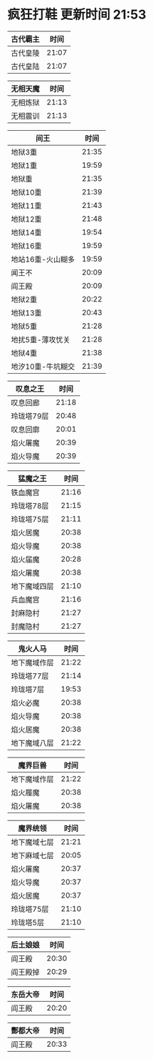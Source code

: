 # 疯狂打鞋 更新时间 21:53

| 古代霸主   | 时间    |
|--------|-------|
| 古代皇陵 | 21:07 |
| 古代皇陆 | 21:07 |

| 无相天魔   | 时间    |
|--------|-------|
| 无相炼狱 | 21:13 |
| 无相震训 | 21:13 |

| 间王   | 时间    |
|--------|-------|
| 地狱3重 | 21:35 |
| 地狱1重 | 19:59 |
| 地狱重 | 21:35 |
| 地狱10重 | 21:39 |
| 地狱11重 | 21:43 |
| 地狱12重 | 21:48 |
| 地狱14重 | 19:54 |
| 地狱16重 | 19:59 |
| 地站16重-火山糊多 | 19:59 |
| 闻王不 | 20:09 |
| 阎王殿 | 20:09 |
| 地狱2重 | 20:22 |
| 地狱13重 | 20:43 |
| 地狱5重 | 21:28 |
| 地扰5重-薄攻忧关 | 21:28 |
| 地狱4重 | 21:38 |
| 地汐10重-牛坑糊交 | 21:39 |

| 叹息之王   | 时间    |
|--------|-------|
| 叹息回廊 | 21:18 |
| 玲珑塔79层 | 20:48 |
| 叹息回廓 | 20:01 |
| 焰火屠魔 | 20:39 |
| 焰火导魔 | 20:39 |

| 猛魔之王   | 时间    |
|--------|-------|
| 铁血魔宫 | 21:16 |
| 玲珑塔78层 | 21:15 |
| 玲珑塔75层 | 21:11 |
| 焰火居魔 | 20:38 |
| 焰火导魔 | 20:38 |
| 焰火届魔 | 20:28 |
| 焰火屠魔 | 20:38 |
| 地下魔域四层 | 21:10 |
| 兵血魔宫 | 21:16 |
| 封麻隐村 | 21:27 |
| 封魔隐村 | 21:27 |

| 鬼火人马   | 时间    |
|--------|-------|
| 地下魔域作层 | 21:22 |
| 玲珑塔77层 | 21:14 |
| 玲珑塔7层 | 19:53 |
| 焰火必魔 | 20:38 |
| 焰火导魔 | 20:38 |
| 焰火居魔 | 20:38 |
| 地下魔域八层 | 21:22 |

| 魔界巨兽   | 时间    |
|--------|-------|
| 地下魔域作层 | 21:22 |
| 焰火履魔 | 20:38 |
| 焰火屠魔 | 20:38 |

| 魔界统领   | 时间    |
|--------|-------|
| 地下魔域七层 | 21:21 |
| 地下麻域七层 | 20:05 |
| 焰火屠魔 | 20:37 |
| 焰火导魔 | 20:37 |
| 焰火居魔 | 20:37 |
| 玲珑塔75层 | 21:10 |
| 玲珑塔5层 | 21:10 |

| 后土娘娘   | 时间    |
|--------|-------|
| 阎王殿 | 20:30 |
| 阎王殿掉 | 20:29 |

| 东岳大帝   | 时间    |
|--------|-------|
| 阎王殿 | 20:20 |

| 酆都大帝   | 时间    |
|--------|-------|
| 阎王殿 | 20:33 |